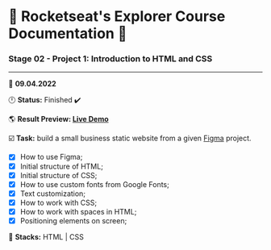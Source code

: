 # 🚀 Rocketseat's Explorer Course Documentation 📁
 
### Stage 02 - Project 1: Introduction to HTML and CSS
 
---
  
📅 **09.04.2022**
  
🕛 **Status:** Finished ✔️

🌎 **Result Preview: [Live Demo](https://matheusberg.github.io/rocketseat-explorer/project-01/)**

☑️ **Task:** build a small business static website from a given [Figma](https://www.figma.com/file/N79YZLomd5J9qGJcSBqGOX/Explorer---Projeto-01-(Copy)) project.

 - [x] How to use Figma;
 - [x] Initial structure of HTML;
 - [x] Initial structure of CSS;
 - [x] How to use custom fonts from Google Fonts;
 - [x] Text customization;
 - [x] How to work with CSS;
 - [x] How to work with spaces in HTML;
 - [x] Positioning elements on screen; 

📌 **Stacks:** HTML | CSS
